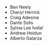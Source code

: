 * Ben Neely
* Cheryl Herrick
* Craig Adesina
* Dante Solis 
* Sylvia Lee holla!
* Andrew Holdun
* Alberto Galarza

